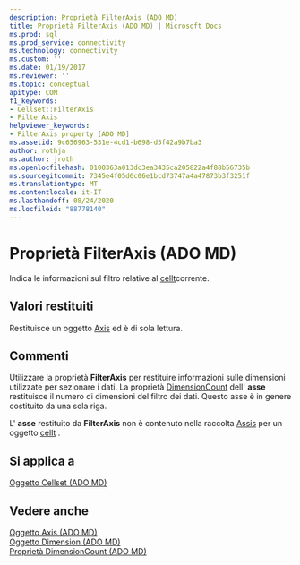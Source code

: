 ```yaml
---
description: Proprietà FilterAxis (ADO MD)
title: Proprietà FilterAxis (ADO MD) | Microsoft Docs
ms.prod: sql
ms.prod_service: connectivity
ms.technology: connectivity
ms.custom: ''
ms.date: 01/19/2017
ms.reviewer: ''
ms.topic: conceptual
apitype: COM
f1_keywords:
- Cellset::FilterAxis
- FilterAxis
helpviewer_keywords:
- FilterAxis property [ADO MD]
ms.assetid: 9c656963-531e-4cd1-b698-d5f42a9b7ba3
author: rothja
ms.author: jroth
ms.openlocfilehash: 0100363a013dc3ea3435ca205822a4f88b56735b
ms.sourcegitcommit: 7345e4f05d6c06e1bcd73747a4a47873b3f3251f
ms.translationtype: MT
ms.contentlocale: it-IT
ms.lasthandoff: 08/24/2020
ms.locfileid: "88778140"
---
```

# <a name="filteraxis-property-ado-md"></a>Proprietà FilterAxis (ADO MD)
Indica le informazioni sul filtro relative al [cellt](./cellset-object-ado-md.md)corrente.  
  
## <a name="return-values"></a>Valori restituiti  
 Restituisce un oggetto [Axis](./axis-object-ado-md.md) ed è di sola lettura.  
  
## <a name="remarks"></a>Commenti  
 Utilizzare la proprietà **FilterAxis** per restituire informazioni sulle dimensioni utilizzate per sezionare i dati. La proprietà [DimensionCount](./dimensioncount-property-ado-md.md) dell' **asse** restituisce il numero di dimensioni del filtro dei dati. Questo asse è in genere costituito da una sola riga.  
  
 L' **asse** restituito da **FilterAxis** non è contenuto nella raccolta [Assis](./axes-collection-ado-md.md) per un oggetto [cellt](./cellset-object-ado-md.md) .  
  
## <a name="applies-to"></a>Si applica a  
 [Oggetto Cellset (ADO MD)](./cellset-object-ado-md.md)  
  
## <a name="see-also"></a>Vedere anche  
 [Oggetto Axis (ADO MD)](./axis-object-ado-md.md)   
 [Oggetto Dimension (ADO MD)](./dimension-object-ado-md.md)   
 [Proprietà DimensionCount (ADO MD)](./dimensioncount-property-ado-md.md)